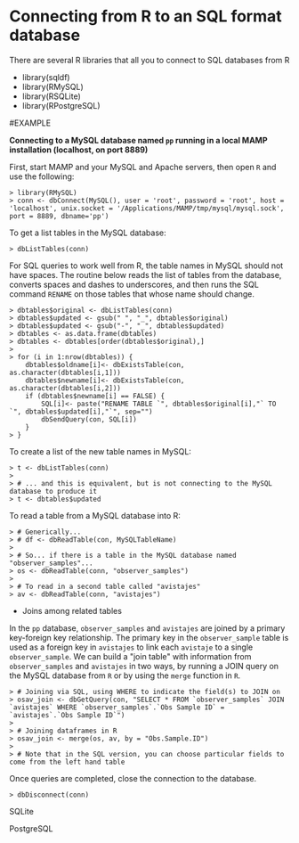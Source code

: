 # Connecting from R to an SQL format database

There are several R libraries that all you to connect to SQL databases from R

- library(sqldf)
- library(RMySQL)
- library(RSQLite)
- library(RPostgreSQL)

#EXAMPLE

**Connecting to a MySQL database named `pp` running in a local MAMP installation (localhost, on port 8889)**

First, start MAMP and your MySQL and Apache servers, then open `R` and use the following:

	> library(RMySQL)
	> conn <- dbConnect(MySQL(), user = 'root', password = 'root', host = 'localhost', unix.socket = '/Applications/MAMP/tmp/mysql/mysql.sock', port = 8889, dbname='pp')

To get a list tables in the MySQL database:

	> dbListTables(conn)

For SQL queries to work well from R, the table names in MySQL should not have spaces. The routine below reads the list of tables from the database, converts spaces and dashes to underscores, and then runs the SQL command `RENAME` on those tables that whose name should change.

	> dbtables$original <- dbListTables(conn)
	> dbtables$updated <- gsub(" ", "_", dbtables$original)
	> dbtables$updated <- gsub("-", "_", dbtables$updated)
	> dbtables <- as.data.frame(dbtables)
	> dbtables <- dbtables[order(dbtables$original),]
	>
	> for (i in 1:nrow(dbtables)) {
		dbtables$oldname[i]<- dbExistsTable(con, as.character(dbtables[i,1]))
		dbtables$newname[i]<- dbExistsTable(con, as.character(dbtables[i,2]))
		if (dbtables$newname[i] == FALSE) {
			SQL[i]<- paste("RENAME TABLE `", dbtables$original[i],"` TO `", dbtables$updated[i],"`", sep="")
			dbSendQuery(con, SQL[i])
		}
	> }

To create a list of the new table names in MySQL:

	> t <- dbListTables(conn)
	> 
	> # ... and this is equivalent, but is not connecting to the MySQL database to produce it 
	> t <- dbtables$updated
	
To read a table from a MySQL database into R:

	> # Generically...
	> # df <- dbReadTable(con, MySQLTableName)
	> 
	> # So... if there is a table in the MySQL database named "observer_samples"...
	> os <- dbReadTable(conn, "observer_samples")
	> 
	> # To read in a second table called "avistajes"
	> av <- dbReadTable(conn, "avistajes")

* Joins among related tables

In the `pp` database, `observer_samples` and `avistajes` are joined by a primary key-foreign key relationship. The primary key in the `observer_sample` table is used as a foreign key in `avistajes` to link each `avistaje` to a single `observer_sample`. We can build a "join table" with information from `observer_samples` and `avistajes` in two ways, by running a JOIN query on the MySQL database from `R` or by using the `merge` function in `R`.

	> # Joining via SQL, using WHERE to indicate the field(s) to JOIN on
	> osav_join <- dbGetQuery(con, "SELECT * FROM `observer_samples` JOIN `avistajes` WHERE `observer_samples`.`Obs Sample ID` = `avistajes`.`Obs Sample ID`")
	>
	> # Joining dataframes in R
	> osav_join <- merge(os, av, by = "Obs.Sample.ID")
	> 
	> # Note that in the SQL version, you can choose particular fields to come from the left hand table
	
Once queries are completed, close the connection to the database.

	> dbDisconnect(conn)

SQLite


PostgreSQL


